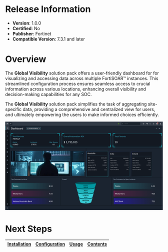 # Release Information 

- **Version**: 1.0.0 
- **Certified**: No 
- **Publisher**: Fortinet 
- **Compatible Version**: 7.3.1 and later 

# Overview 
The **Global Visibility** solution pack offers a user-friendly dashboard for for visualizing and accessing data across multiple FortiSOAR™ instances. 
This streamlined configuration process ensures seamless access to crucial information across various locations, enhancing overall visibility and decision-making capabilities for any SOC.

The **Global Visibility** solution pack simplifies the task of aggregating site-specific data, providing a comprehensive and centralized view for users, and ultimately empowering the users to make informed choices efficiently.

![global visibility dashboard](./docs/res/global-visibility-dashboard-01.png)

# Next Steps
| [Installation](./docs/setup.md#installation) | [Configuration](./docs/setup.md#configuration) | [Usage](./docs/usage.md) | [Contents](./docs/contents.md) | 
|--------------------------------------------|----------------------------------------------|------------------------|------------------------------|
